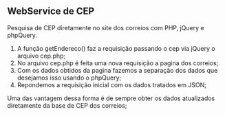 WebService de CEP
----------------

Pesquisa de CEP diretamente no site dos correios com PHP, jQuery e phpQuery.

1. A função getEndereco() faz a requisição passando o cep via jQuery o arquivo cep.php;
2. No arquivo cep.php é feita uma nova requisição a pagina dos correios;
3. Com os dados obtidos da pagina fazemos a separação dos dados que desejamos isso usando o phpQuery;
4. Repondemos a requisição inicial com os dados tratados em JSON;
 

Uma das vantagem dessa forma é de sempre obter os dados atualizados diretamente da base de CEP dos correios;

